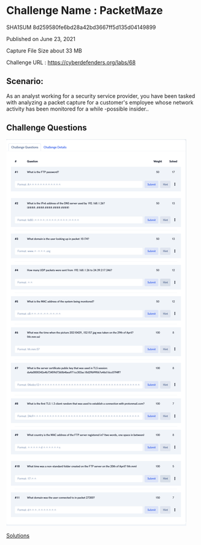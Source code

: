 # Challenge Name : PacketMaze

SHA1SUM 	8d259580fe6bd28a42bd3667ff5d135d04149899

Published on June 23, 2021

Capture File Size about	33  MB

Challenge URL : https://cyberdefenders.org/labs/68

## Scenario:

As an analyst working for a security service provider, you have been tasked with analyzing a packet capture for a customer's employee whose network activity has been monitored for a while -possible insider..

## Challenge Questions
![Challenge Question](https://github.com/th3c0rt3x/CyberDefenders/blob/main/c50-AfricanFalls3/Chall.png)

[Solutions](Solutions.md)